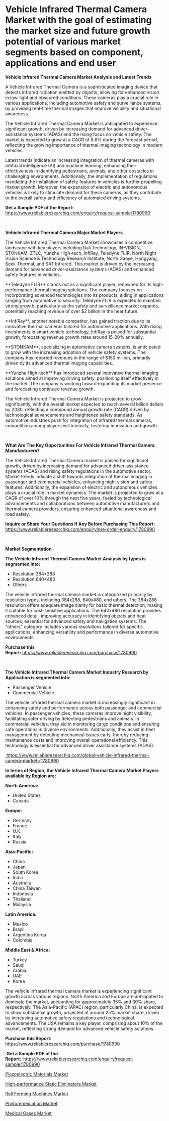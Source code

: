 <p><h1>Vehicle Infrared Thermal Camera Market with the goal of estimating the market size and future growth potential of various market segments based on component, applications and end user</h1></p><p><strong>Vehicle Infrared Thermal Camera Market Analysis and Latest Trends</strong></p>
<p><p>A Vehicle Infrared Thermal Camera is a sophisticated imaging device that detects infrared radiation emitted by objects, allowing for enhanced vision in low-light and obscured conditions. These cameras play a crucial role in various applications, including automotive safety and surveillance systems, by providing real-time thermal images that improve visibility and situational awareness. </p><p>The Vehicle Infrared Thermal Camera Market is anticipated to experience significant growth, driven by increasing demand for advanced driver-assistance systems (ADAS) and the rising focus on vehicle safety. The market is expected to grow at a CAGR of 8.6% during the forecast period, reflecting the growing importance of thermal imaging technology in modern vehicles. </p><p>Latest trends indicate an increasing integration of thermal cameras with artificial intelligence (AI) and machine learning, enhancing their effectiveness in identifying pedestrians, animals, and other obstacles in challenging environments. Additionally, the implementation of regulations mandating the installation of safety features in vehicles is further propelling market growth. Moreover, the expansion of electric and autonomous vehicles is likely to stimulate demand for these cameras, as they contribute to the overall safety and efficiency of automated driving systems.</p></p>
<p><strong>Get a Sample PDF of the Report:&nbsp;</strong> <a href="https://www.reliableresearchiq.com/enquiry/request-sample/1780990?utm_campaign=1141&utm_medium=2&utm_source=Github&utm_content=ia&utm_term=18122024&utm_id=vehicle-infrared-thermal-camera">https://www.reliableresearchiq.com/enquiry/request-sample/1780990</a></p>
<p>&nbsp;</p>
<p><strong>Vehicle Infrared Thermal Camera Major Market Players</strong></p>
<p><p>The Vehicle Infrared Thermal Camera Market showcases a competitive landscape with key players including Dali Technology, IN-VISION, STONKAM, ZTLC, Yunzhe High-tech, InfiRay, Teledyne FLIR, North Night Vision Science & Technology Research Institute, North Gaoye, Hongyang, Seek Thermal, and SAT Infrared. This market is driven by the increasing demand for advanced driver-assistance systems (ADAS) and enhanced safety features in vehicles.</p><p>**Teledyne FLIR** stands out as a significant player, renowned for its high-performance thermal imaging solutions. The company focuses on incorporating advanced technologies into its products, aiding in applications ranging from automotive to security. Teledyne FLIR is expected to maintain strong growth, particularly as the safety and surveillance market expands, potentially reaching revenue of over $2 billion in the near future.</p><p>**InfiRay**, another notable competitor, has gained traction due to its innovative thermal cameras tailored for automotive applications. With rising investments in smart vehicle technology, InfiRay is poised for substantial growth, forecasting revenue growth rates around 15-20% annually.</p><p>**STONKAM**, specializing in automotive camera systems, is anticipated to grow with the increasing adoption of vehicle safety systems. The company has reported revenues in the range of $150 million, primarily driven by its advanced thermal imaging capabilities.</p><p>**Yunzhe High-tech** has introduced several innovative thermal imaging solutions aimed at improving driving safety, positioning itself effectively in the market. The company is working toward expanding its market presence and forecasting continued revenue growth.</p><p>The Vehicle Infrared Thermal Camera Market is projected to grow significantly, with the overall market expected to reach several billion dollars by 2030, reflecting a compound annual growth rate (CAGR) driven by technological advancements and heightened safety standards. As automotive industries push for integration of infrared thermal cameras, competition among players will intensify, fostering innovation and growth.</p></p>
<p>&nbsp;</p>
<p><strong>What Are The Key Opportunities For Vehicle Infrared Thermal Camera Manufacturers?</strong></p>
<p><p>The Vehicle Infrared Thermal Camera market is poised for significant growth, driven by increasing demand for advanced driver-assistance systems (ADAS) and rising safety regulations in the automotive sector. Market trends indicate a shift towards integration of thermal imaging in passenger and commercial vehicles, enhancing night vision and safety features. Additionally, the expansion of electric and autonomous vehicles plays a crucial role in market dynamics. The market is projected to grow at a CAGR of over 10% through the next five years, fueled by technological advancements and collaborations between automotive manufacturers and thermal camera providers, ensuring enhanced situational awareness and road safety.</p></p>
<p><strong>Inquire or Share Your Questions If Any Before Purchasing This Report:</strong> <a href="https://www.reliableresearchiq.com/enquiry/pre-order-enquiry/1780990?utm_campaign=1141&utm_medium=2&utm_source=Github&utm_content=ia&utm_term=18122024&utm_id=vehicle-infrared-thermal-camera">https://www.reliableresearchiq.com/enquiry/pre-order-enquiry/1780990</a></p>
<p>&nbsp;</p>
<p><strong>Market Segmentation</strong></p>
<p><strong>The Vehicle Infrared Thermal Camera Market Analysis by types is segmented into:</strong></p>
<p><ul><li>Resolution:384*288</li><li>Resolution:640*480</li><li>Others</li></ul></p>
<p><p>The vehicle infrared thermal camera market is categorized primarily by resolution types, including 384x288, 640x480, and others. The 384x288 resolution offers adequate image clarity for basic thermal detection, making it suitable for cost-sensitive applications. The 640x480 resolution provides enhanced detail, improving accuracy in identifying objects and heat sources, essential for advanced safety and navigation systems. The "others" category includes various resolutions tailored for specific applications, enhancing versatility and performance in diverse automotive environments.</p></p>
<p><strong>Purchase this Report:&nbsp;</strong><a href="https://www.reliableresearchiq.com/purchase/1780990?utm_campaign=1141&utm_medium=2&utm_source=Github&utm_content=ia&utm_term=18122024&utm_id=vehicle-infrared-thermal-camera">https://www.reliableresearchiq.com/purchase/1780990</a></p>
<p>&nbsp;</p>
<p><strong>The Vehicle Infrared Thermal Camera Market Industry Research by Application is segmented into:</strong></p>
<p><ul><li>Passenger Vehicle</li><li>Commercial Vehicle</li></ul></p>
<p><p>The vehicle infrared thermal camera market is increasingly significant in enhancing safety and performance across both passenger and commercial vehicles. In passenger vehicles, these cameras improve night visibility, facilitating safer driving by detecting pedestrians and animals. In commercial vehicles, they aid in monitoring cargo conditions and ensuring safe operations in diverse environments. Additionally, they assist in fleet management by detecting mechanical issues early, thereby reducing maintenance costs and improving overall operational efficiency. This technology is essential for advanced driver assistance systems (ADAS).</p></p>
<p><a href="https://www.reliableresearchiq.com/global-vehicle-infrared-thermal-camera-market-r1780990?utm_campaign=1141&utm_medium=2&utm_source=Github&utm_content=ia&utm_term=18122024&utm_id=vehicle-infrared-thermal-camera">&nbsp;https://www.reliableresearchiq.com/global-vehicle-infrared-thermal-camera-market-r1780990</a></p>
<p><strong>In terms of Region, the Vehicle Infrared Thermal Camera Market Players available by Region are:</strong></p>
<p>
    <p> <strong> North America: </strong>
        <ul>
            <li>United States</li>
            <li>Canada</li>
        </ul>
        </p> 
    <p> <strong> Europe: </strong>
        <ul>
            <li>Germany</li>
            <li>France</li>
            <li>U.K.</li>
            <li>Italy</li>
            <li>Russia</li>
        </ul>
        </p> 
    <p> <strong> Asia-Pacific: </strong>
        <ul>
            <li>China</li>
            <li>Japan</li>
            <li>South Korea</li>
            <li>India</li>
            <li>Australia</li>
            <li>China Taiwan</li>
            <li>Indonesia</li>
            <li>Thailand</li>
            <li>Malaysia</li>
        </ul>
        </p> 
    <p> <strong> Latin America: </strong>
        <ul>
            <li>Mexico</li>
            <li>Brazil</li>
            <li>Argentina Korea</li>
            <li>Colombia</li>
        </ul>
        </p> 
    <p> <strong> Middle East & Africa: </strong>
        <ul>
            <li>Turkey</li>
            <li>Saudi</li>
            <li>Arabia</li>
            <li>UAE</li>
            <li>Korea</li>
        </ul>
    </p>
    </p>
<p><p>The vehicle infrared thermal camera market is experiencing significant growth across various regions. North America and Europe are anticipated to dominate the market, accounting for approximately 35% and 30% share, respectively. The Asia-Pacific (APAC) region, particularly China, is expected to show substantial growth, projected at around 25% market share, driven by increasing automotive safety regulations and technological advancements. The USA remains a key player, comprising about 10% of the market, reflecting strong demand for advanced vehicle safety solutions.</p></p>
<p><strong>Purchase this Report: </strong><a href="https://www.reliableresearchiq.com/purchase/1780990?utm_campaign=1141&utm_medium=2&utm_source=Github&utm_content=ia&utm_term=18122024&utm_id=vehicle-infrared-thermal-camera">https://www.reliableresearchiq.com/purchase/1780990</a></p>
<p>&nbsp;<strong>Get a Sample PDF of the Report:&nbsp;&nbsp;</strong><a href="https://www.reliableresearchiq.com/enquiry/request-sample/1780990?utm_campaign=1141&utm_medium=2&utm_source=Github&utm_content=ia&utm_term=18122024&utm_id=vehicle-infrared-thermal-camera">https://www.reliableresearchiq.com/enquiry/request-sample/1780990</a></p>
<p><strong></strong></p>
<p><p><a href="https://www.linkedin.com/pulse/market-trends-growth-piezoelectric-materials-industry-5-kxyqe?utm_campaign=1141&utm_medium=2&utm_source=Github&utm_content=ia&utm_term=18122024&utm_id=vehicle-infrared-thermal-camera">Piezoelectric Materials Market</a></p><p><a href="https://github.com/skerretflossie9297/Market-Research-Report-List-1/blob/main/high-performance-static-eliminators-market.md?utm_campaign=1141&utm_medium=2&utm_source=Github&utm_content=ia&utm_term=18122024&utm_id=vehicle-infrared-thermal-camera">High-performance Static Eliminators Market</a></p><p><a href="https://www.linkedin.com/pulse/roll-forming-machines-market-overview-products-services-bizde?utm_campaign=1141&utm_medium=2&utm_source=Github&utm_content=ia&utm_term=18122024&utm_id=vehicle-infrared-thermal-camera">Roll Forming Machines Market</a></p><p><a href="https://www.linkedin.com/pulse/positive-outlook-phytoremediation-market-trend-analysis-projected-nnukf?utm_campaign=1141&utm_medium=2&utm_source=Github&utm_content=ia&utm_term=18122024&utm_id=vehicle-infrared-thermal-camera">Phytoremediation Market</a></p><p><a href="https://www.linkedin.com/pulse/global-regional-expansion-medical-gases-market-projected-pccne?utm_campaign=1141&utm_medium=2&utm_source=Github&utm_content=ia&utm_term=18122024&utm_id=vehicle-infrared-thermal-camera">Medical Gases Market</a></p></p>